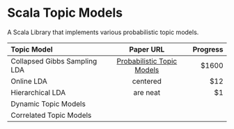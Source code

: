 Scala Topic Models
============

A Scala Library that implements various probabilistic topic models.

| Topic Model  | Paper URL  | Progress |
| :------------ |:---------------:| -----:|
| Collapsed Gibbs Sampling LDA      | [Probabilistic Topic Models](http://psiexp.ss.uci.edu/research/papers/SteyversGriffithsLSABookFormatted.pdf) | $1600 |
| Online LDA      | centered        |   $12 |
| Hierarchical LDA | are neat        |    $1 |
| Dynamic Topic Models |            |        |
| Correlated Topic Models |         |        | 
